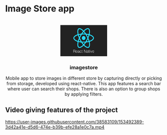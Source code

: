 
# Image Store app

<!-- PROJECT LOGO -->
<br />
<div align="center">
  <a href="https://github.com/othneildrew/Best-README-Template">
    <img src="rmc/rn.png" alt="Logo" width="150" height="100">
  </a>

  <h3 align="center">imagestore</h3>

  <p align="center">
    Mobile app to store images in different store by capturing directly or picking from storage, developed using react-native. This app features a search bar where user can search their shops. There is also an option to group shops by applying filters.
    <br /> 
  </p>
</div>

<!-- Video giving features of the project -->
## Video giving features of the project 



https://user-images.githubusercontent.com/38583109/153492389-3d42a41e-d5d6-474e-b39b-efe28a1e0c7a.mp4

